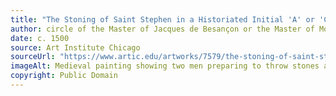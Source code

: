 ```yaml
---
title: "The Stoning of Saint Stephen in a Historiated Initial 'A' or 'C' from a Gradual"
author: circle of the Master of Jacques de Besançon or the Master of Morgan 85
date: c. 1500
source: Art Institute Chicago
sourceUrl: "https://www.artic.edu/artworks/7579/the-stoning-of-saint-stephen-in-a-historiated-initial-a-or-c-from-a-gradual"
imageAlt: Medieval painting showing two men preparing to throw stones at a priest kneeling between them
copyright: Public Domain
---
```

